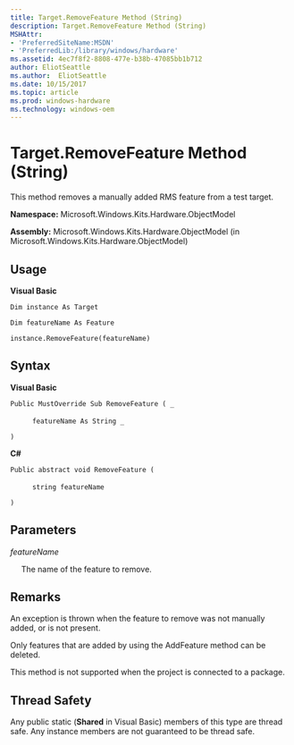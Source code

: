 ```yaml
---
title: Target.RemoveFeature Method (String)
description: Target.RemoveFeature Method (String)
MSHAttr:
- 'PreferredSiteName:MSDN'
- 'PreferredLib:/library/windows/hardware'
ms.assetid: 4ec7f8f2-8808-477e-b38b-47085bb1b712
author: EliotSeattle
ms.author:  EliotSeattle
ms.date: 10/15/2017
ms.topic: article
ms.prod: windows-hardware
ms.technology: windows-oem
---
```


# Target.RemoveFeature Method (String)


This method removes a manually added RMS feature from a test target.

**Namespace:** Microsoft.Windows.Kits.Hardware.ObjectModel

**Assembly:** Microsoft.Windows.Kits.Hardware.ObjectModel (in Microsoft.Windows.Kits.Hardware.ObjectModel)

## <span id="Usage"></span><span id="usage"></span><span id="USAGE"></span>Usage


**Visual Basic**

`Dim instance As Target`

`Dim featureName As Feature`

`instance.RemoveFeature(featureName)`

## <span id="Syntax"></span><span id="syntax"></span><span id="SYNTAX"></span>Syntax


**Visual Basic**

`Public MustOverride Sub RemoveFeature ( _`

          `featureName As String _`

`)`

**C#**

`Public abstract void RemoveFeature (`

          `string featureName`

`)`

## <span id="Parameters"></span><span id="parameters"></span><span id="PARAMETERS"></span>Parameters


*featureName*

     The name of the feature to remove.

## <span id="Remarks"></span><span id="remarks"></span><span id="REMARKS"></span>Remarks


An exception is thrown when the feature to remove was not manually added, or is not present.

Only features that are added by using the AddFeature method can be deleted.

This method is not supported when the project is connected to a package.

## <span id="Thread_Safety"></span><span id="thread_safety"></span><span id="THREAD_SAFETY"></span>Thread Safety


Any public static (**Shared** in Visual Basic) members of this type are thread safe. Any instance members are not guaranteed to be thread safe.

 

 







